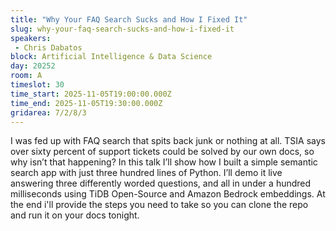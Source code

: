 ```yaml
---
title: "Why Your FAQ Search Sucks and How I Fixed It"
slug: why-your-faq-search-sucks-and-how-i-fixed-it
speakers:
 - Chris Dabatos
block: Artificial Intelligence & Data Science
day: 20252
room: A
timeslot: 30
time_start: 2025-11-05T19:00:00.000Z
time_end: 2025-11-05T19:30:00.000Z
gridarea: 7/2/8/3
---
```


I was fed up with FAQ search that spits back junk or nothing at all. TSIA says over sixty percent of support tickets could be solved by our own docs, so why isn’t that happening? In this talk I’ll show how I built a simple semantic search app with just three hundred lines of Python. I’ll demo it live answering three differently worded questions, and all in under a hundred milliseconds using TiDB Open-Source and Amazon Bedrock embeddings. At the end i'll provide the steps you need to take so you can clone the repo and run it on your docs tonight.